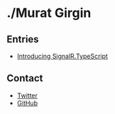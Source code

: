 # ./Murat Girgin

##

## Entries

- [Introducing SignalR.TypeScript](http://murat.girg.in/2013/11/introducing-signalr-typescript)

## Contact

- [Twitter](https://twitter.com/murat_girgin)
- [GitHub](https://github.com/muratg)

